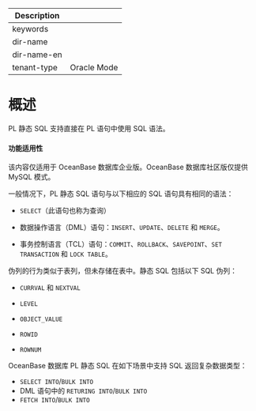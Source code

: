 | Description   |                 |
|---------------|-----------------|
| keywords      |                 |
| dir-name      |                 |
| dir-name-en   |                 |
| tenant-type   | Oracle Mode     |

# 概述

PL 静态 SQL 支持直接在 PL 语句中使用 SQL 语法。

  <main id="notice" >
    <h4>功能适用性</h4>
    <p>该内容仅适用于 OceanBase 数据库企业版。OceanBase 数据库社区版仅提供 MySQL 模式。</p>
  </main>

一般情况下，PL 静态 SQL 语句与以下相应的 SQL 语句具有相同的语法：

* `SELECT`（此语句也称为查询） 

* 数据操作语言（DML）语句：`INSERT`、`UPDATE`、`DELETE` 和 `MERGE`。

* 事务控制语言（TCL）语句：`COMMIT`、`ROLLBACK`、`SAVEPOINT`、`SET TRANSACTION` 和 `LOCK TABLE`。

伪列的行为类似于表列，但未存储在表中。静态 SQL 包括以下 SQL 伪列：

* `CURRVAL` 和 `NEXTVAL`

* `LEVEL`

* `OBJECT_VALUE`

* `ROWID`

* `ROWNUM`

OceanBase 数据库 PL 静态 SQL 在如下场景中支持 SQL 返回复杂数据类型：

* `​SELECT INTO`/`BULK INTO​`
* DML 语句中的 `RETURING INTO`/`BULK INTO`
* `​FETCH INTO`/`BULK INTO`
